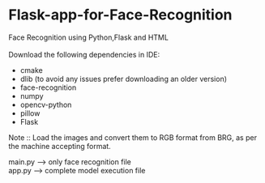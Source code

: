 <h1>Flask-app-for-Face-Recognition</h1>
Face Recognition using Python,Flask and HTML
<br><br>
Download the following dependencies in IDE:
<ul>
  <li>cmake</li>
  <li>dlib (to avoid any issues prefer downloading an older version) </li>
  <li>face-recognition</li>
  <li>numpy</li>
  <li>opencv-python</li>
  <li>pillow</li>
  <li>Flask</li>
</ul>

Note :: Load the images and convert them to RGB format from BRG, as per the machine accepting format.

main.py --> only face recognition file <br>
app.py  --> complete model execution file
